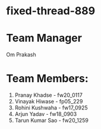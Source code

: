 # fixed-thread-889
# Team Manager 
Om Prakash

# Team Members:
1. Pranay Khadse - fw20_0117
2. Vinayak Hiwase - fp05_229
3. Rohini Kushwaha - fw17_0925
4. Arjun Yadav - fw18_0903
5. Tarun Kumar Sao - fw20_1259
